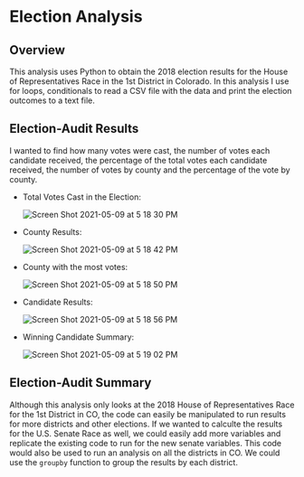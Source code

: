 # Election Analysis

## Overview
This analysis uses Python to obtain the 2018 election results for the House of Representatives Race in the 1st District in Colorado. In this analysis I use for loops, conditionals to read a CSV file with the data and print the election outcomes to a text file. 


## Election-Audit Results
I wanted to find how many votes were cast, the number of votes each candidate received, the percentage of the total votes each candidate received, the number of votes by county and the percentage of the vote by county. 

* Total Votes Cast in the Election: 

    ![Screen Shot 2021-05-09 at 5 18 30 PM](https://user-images.githubusercontent.com/80648379/117587191-c3475580-b0ea-11eb-9f84-616364a7b9b8.png)

* County Results:

    ![Screen Shot 2021-05-09 at 5 18 42 PM](https://user-images.githubusercontent.com/80648379/117587196-cb9f9080-b0ea-11eb-9924-6e628a881ae0.png)

* County with the most votes:

    ![Screen Shot 2021-05-09 at 5 18 50 PM](https://user-images.githubusercontent.com/80648379/117587182-b6c2fd00-b0ea-11eb-8243-98daa3af849e.png)

* Candidate Results:

    ![Screen Shot 2021-05-09 at 5 18 56 PM](https://user-images.githubusercontent.com/80648379/117587215-dbb77000-b0ea-11eb-9d5a-1034cfa067be.png)

* Winning Candidate Summary:

    ![Screen Shot 2021-05-09 at 5 19 02 PM](https://user-images.githubusercontent.com/80648379/117587205-d528f880-b0ea-11eb-877a-2cb5486a125d.png)



## Election-Audit Summary
Although this analysis only looks at the 2018 House of Representatives Race for the 1st District in CO, the code can easily be manipulated to run results for more districts and other elections. If we wanted to calculte the results for the U.S. Senate Race as well, we could easily add more variables and replicate the existing code to run for the new senate variables. This code would also be used to run an analysis on all the districts in CO. We could use the ```groupby``` function to group the results by each district. 

